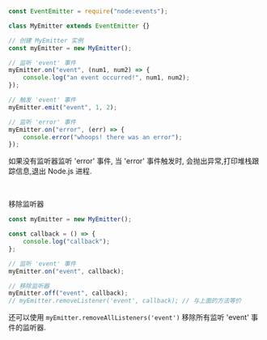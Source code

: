 <br>

```js
const EventEmitter = require("node:events");

class MyEmitter extends EventEmitter {}

// 创建 MyEmitter 实例
const myEmitter = new MyEmitter();

// 监听 'event' 事件
myEmitter.on("event", (num1, num2) => {
    console.log("an event occurred!", num1, num2);
});

// 触发 'event' 事件
myEmitter.emit("event", 1, 2);

// 监听 'error' 事件
myEmitter.on("error", (err) => {
    console.error("whoops! there was an error");
});
```

如果没有监听器监听 'error' 事件, 当 'error' 事件触发时, 会抛出异常,打印堆栈跟踪信息,退出 Node.js 进程.

<br>

移除监听器

```js
const myEmitter = new MyEmitter();

const callback = () => {
    console.log("callback");
};

// 监听 'event' 事件
myEmitter.on("event", callback);

// 移除监听器
myEmitter.off("event", callback);
// myEmitter.removeListener('event', callback); // 与上面的方法等价
```

还可以使用 `myEmitter.removeAllListeners('event')` 移除所有监听 'event' 事件的监听器.

<br>
